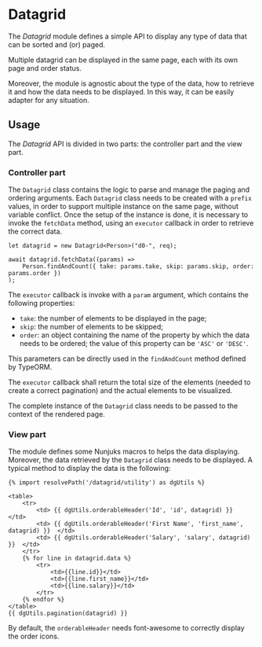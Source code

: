# Datagrid
The *Datagrid* module defines a simple API to display any type of data that can be sorted and (or) paged.

Multiple datagrid can be displayed in the same page, each with its own page and order status.

Moreover, the module is agnostic about the type of the data, how to retrieve it and how the data needs to be displayed. In this way, it can be easily adapter for any situation.

## Usage

The *Datagrid* API is divided in two parts: the controller part and the view part.

### Controller part

The `Datagrid` class contains the logic to parse and manage the paging and ordering arguments.
Each `Datagrid` class needs to be created with a `prefix` values, in order to support multiple instance on the same page, without variable conflict.
Once the setup of the instance is done, it is necessary to invoke the `fetchData` method, using an `executor` callback in order to retrieve the correct data.

```
let datagrid = new Datagrid<Person>("d0-", req);

await datagrid.fetchData((params) =>
    Person.findAndCount({ take: params.take, skip: params.skip, order: params.order })
);
```

The `executor` callback is invoke with a `param` argument, which contains the following properties:
* `take`: the number of elements to be displayed in the page;
* `skip`: the number of elements to be skipped;
* `order`: an object containing the name of the property by which the data needs to be ordered; the value of this property can be `'ASC'` or `'DESC'`.

This parameters can be directly used in the `findAndCount` method defined by TypeORM.

The `executor` callback shall return the total size of the elements (needed to create a correct pagination) and the actual elements to be visualized.

The complete instance of the `Datagrid` class needs to be passed to the context of the rendered page.

### View part

The module defines some Nunjuks macros to helps the data displaying.
Moreover, the data retrieved by the `Datagrid` class needs to be displayed.
A typical method to display the data is the following:

```
{% import resolvePath('/datagrid/utility') as dgUtils %}

<table>
    <tr>
        <td> {{ dgUtils.orderableHeader('Id', 'id', datagrid) }}  </td>
        <td> {{ dgUtils.orderableHeader('First Name', 'first_name', datagrid) }}  </td>
        <td> {{ dgUtils.orderableHeader('Salary', 'salary', datagrid) }}  </td>
    </tr>
    {% for line in datagrid.data %}
        <tr>
            <td>{{line.id}}</td>
            <td>{{line.first_name}}</td>
            <td>{{line.salary}}</td>
        </tr>
    {% endfor %}
</table>
{{ dgUtils.pagination(datagrid) }}
```

By default, the `orderableHeader` needs font-awesome to correctly display the order icons.